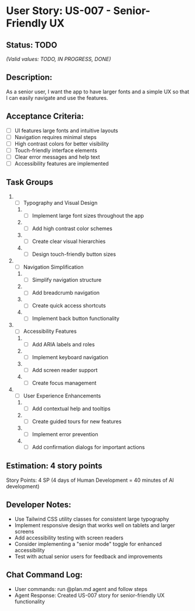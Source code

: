 # User Story: US-007 - Senior-Friendly UX

## Status: TODO  
*(Valid values: TODO, IN PROGRESS, DONE)*

## Description:

As a senior user, I want the app to have larger fonts and a simple UX so that I can easily navigate and use the features.

## Acceptance Criteria:

- [ ] UI features large fonts and intuitive layouts
- [ ] Navigation requires minimal steps
- [ ] High contrast colors for better visibility
- [ ] Touch-friendly interface elements
- [ ] Clear error messages and help text
- [ ] Accessibility features are implemented

## Task Groups

1. - [ ] Typography and Visual Design
   1. - [ ] Implement large font sizes throughout the app
   2. - [ ] Add high contrast color schemes
   3. - [ ] Create clear visual hierarchies
   4. - [ ] Design touch-friendly button sizes

2. - [ ] Navigation Simplification
   1. - [ ] Simplify navigation structure
   2. - [ ] Add breadcrumb navigation
   3. - [ ] Create quick access shortcuts
   4. - [ ] Implement back button functionality

3. - [ ] Accessibility Features
   1. - [ ] Add ARIA labels and roles
   2. - [ ] Implement keyboard navigation
   3. - [ ] Add screen reader support
   4. - [ ] Create focus management

4. - [ ] User Experience Enhancements
   1. - [ ] Add contextual help and tooltips
   2. - [ ] Create guided tours for new features
   3. - [ ] Implement error prevention
   4. - [ ] Add confirmation dialogs for important actions

## Estimation: 4 story points

Story Points: 4 SP (4 days of Human Development = 40 minutes of AI development)

## Developer Notes:

- Use Tailwind CSS utility classes for consistent large typography
- Implement responsive design that works well on tablets and larger screens
- Add accessibility testing with screen readers
- Consider implementing a "senior mode" toggle for enhanced accessibility
- Test with actual senior users for feedback and improvements

## Chat Command Log:

- User commands: run @plan.md agent and follow steps
- Agent Response: Created US-007 story for senior-friendly UX functionality 